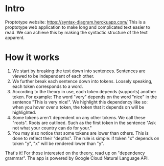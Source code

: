 # Intro
Proptotype website: https://syntax-diagram.herokuapp.com/
This is a proptotype web application to make long and complicated text easier to read. We can achieve this by making the syntactic structure of the text apparent.
# How it works
1. We start by breaking the text down into sentences. Sentences are viewed to be independent of each other.
2. We further break each sentence down into tokens. Loosely speaking, each token corresponds to a word.
3. According to the theory in use, each token depends (supports) another token. For example: The word "very" depends on the word "nice" in the sentence "This is very nice!".
We highlight this dependency like so: when you hover over a token, the token that it depends on will be highlighted.
4. Some tokens aren't dependent on any other tokens. We call these "roots".
Roots are outlined. Such as the first token in the sentence "Ask not what your country can do for your."
5. You may also notice that some tokens are lower than others. This is done to reflect their "depths". The rule is simple: if token "x" depends on token "y", "x" will be rendered lower than "y".

That's it! For those interested on the theory, read up on "dependency grammar". The app is powered by Google Cloud Natural Language API.

